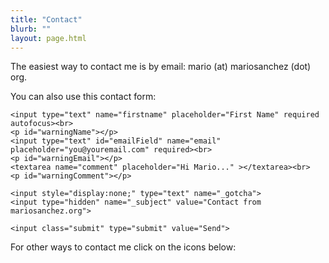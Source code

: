 ```yaml
---
title: "Contact"
blurb: ""
layout: page.html
---
```


<section id="howToContact">
<p>The easiest way to contact me is by email: mario (at) mariosanchez (dot) org.</p>
</p>You can also use this contact form:</p>

<form id="contact-form" action="https://formspree.io/mariosc@gmail.com" method="POST">

    <input type="text" name="firstname" placeholder="First Name" required autofocus><br>
    <p id="warningName"></p>
    <input type="text" id="emailField" name="email" placeholder="you@youremail.com" required><br>
    <p id="warningEmail"></p>
    <textarea name="comment" placeholder="Hi Mario..." ></textarea><br>
    <p id="warningComment"></p>

<!-- CONFIG -->
    <input style="display:none;" type="text" name="_gotcha">
    <input type="hidden" name="_subject" value="Contact from mariosanchez.org">
<!-- /CONFIG -->
    <input class="submit" type="submit" value="Send"> 
          
</form>

<p>For other ways to contact me click on the icons below:</p>

<a href="http://www.twitter.com/mariobox"><i class="fa fa-twitter fa-lg" aria-hidden="true" style="color:#999;"></i></a> &nbsp;&nbsp;<a href="http://www.linkedin.com/in/mariobox/"><i class="fa fa-linkedin-square fa-lg" aria-hidden="true" style="color:#999;"></i></a> &nbsp;&nbsp;<a href="http://github.com/mariobox"><i class="fa fa-github fa-lg" aria-hidden="true" style="color:#999;"></i></a> &nbsp;&nbsp;<a href="mailto:mario@mariosanchez.org"><i class="fa fa-envelope fa-lg" aria-hidden="true" style="color:#999;"></i></a> &nbsp;&nbsp;<a href="tel:305-699-6541"><i class="fa fa-phone-square fa-lg" aria-hidden="true" style="color:#999;"></i></a>
</section>

<div id="message"></div>


